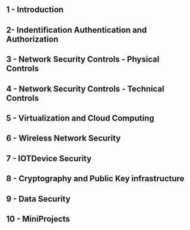
## 1 - Introduction

## 2- Indentification Authentication and Authorization

## 3 - Network Security Controls - Physical Controls

## 4 - Network Security Controls - Technical Controls

## 5 - Virtualization and Cloud Computing

## 6 - Wireless Network Security

## 7 - IOTDevice Security

## 8 - Cryptography and Public Key infrastructure

## 9 - Data Security

## 10 - MiniProjects


